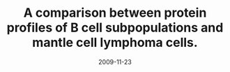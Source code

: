 ---
link: https://dx.doi.org/10.1186/1477-5956-7-43
journal: Proteome science
title: A comparison between protein profiles of B cell subpopulations and mantle cell lymphoma cells.
date: 2009-11-23
authors: Stranneheim, H, Orre, LM, Lehtiö, J, Flygare, J
---
